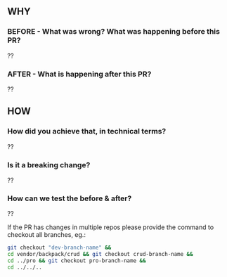 ## WHY

### BEFORE - What was wrong? What was happening before this PR?

??

### AFTER - What is happening after this PR?

??

## HOW

### How did you achieve that, in technical terms?

??

### Is it a breaking change?

??

### How can we test the before & after?

??

If the PR has changes in multiple repos please provide the command to checkout all branches, eg.:

```bash
git checkout "dev-branch-name" &&
cd vendor/backpack/crud && git checkout crud-branch-name &&
cd ../pro && git checkout pro-branch-name &&
cd ../../..
```
